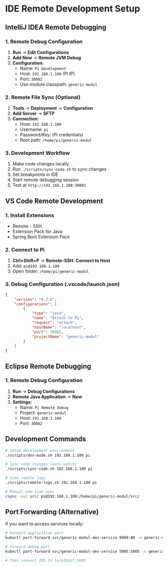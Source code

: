 # IDE Remote Development Setup

## IntelliJ IDEA Remote Debugging

### 1. Remote Debug Configuration
1. **Run** → **Edit Configurations**
2. **Add New** → **Remote JVM Debug**
3. **Configuration:**
   - Name: `Pi Development`
   - Host: `192.168.1.100` (Pi IP)
   - Port: `30082`
   - Use module classpath: `generic-modul`

### 2. Remote File Sync (Optional)
1. **Tools** → **Deployment** → **Configuration**
2. **Add Server** → **SFTP**
3. **Connection:**
   - Host: `192.168.1.100`
   - Username: `pi`
   - Password/Key: (Pi credentials)
   - Root path: `/home/pi/generic-modul`

### 3. Development Workflow
1. Make code changes locally
2. Run `./scripts/sync-code.sh` to sync changes
3. Set breakpoints in IDE
4. Start remote debugging session
5. Test at `http://192.168.1.100:30081`

## VS Code Remote Development

### 1. Install Extensions
- Remote - SSH
- Extension Pack for Java
- Spring Boot Extension Pack

### 2. Connect to Pi
1. **Ctrl+Shift+P** → **Remote-SSH: Connect to Host**
2. Add: `pi@192.168.1.100`
3. Open folder: `/home/pi/generic-modul`

### 3. Debug Configuration (.vscode/launch.json)
```json
{
    "version": "0.2.0",
    "configurations": [
        {
            "type": "java",
            "name": "Attach to Pi",
            "request": "attach",
            "hostName": "localhost",
            "port": 30082,
            "projectName": "generic-modul"
        }
    ]
}
```

## Eclipse Remote Debugging

### 1. Remote Debug Configuration
1. **Run** → **Debug Configurations**
2. **Remote Java Application** → **New**
3. **Settings:**
   - Name: `Pi Remote Debug`
   - Project: `generic-modul`
   - Host: `192.168.1.100`
   - Port: `30082`

## Development Commands

```bash
# Setup development environment
./scripts/dev-mode.sh 192.168.1.100 pi

# Sync code changes (auto-watch)
./scripts/sync-code.sh 192.168.1.100 pi

# View remote logs
./scripts/remote-logs.sh 192.168.1.100 pi

# Manual one-time sync
rsync -avz src/ pi@192.168.1.100:/home/pi/generic-modul/src/
```

## Port Forwarding (Alternative)

If you want to access services locally:

```bash
# Forward application port
kubectl port-forward svc/generic-modul-dev-service 8080:80 -n generic-modul

# Forward debug port
kubectl port-forward svc/generic-modul-dev-service 5005:5005 -n generic-modul

# Then connect IDE to localhost:5005
```